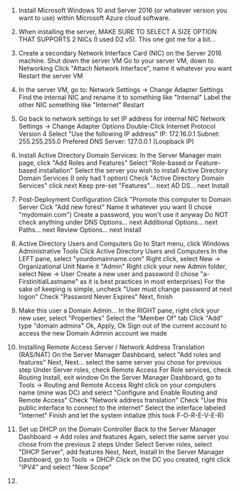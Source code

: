 1) Install Microsoft Windows 10 and Server 2016 (or whatever version you want to use) within Microsoft Azure cloud software.

2) When installing the server, MAKE SURE TO SELECT A SIZE OPTION THAT SUPPORTS 2 NICs (I used D2 v5). This one got me for a bit...

3) Create a secondary Network Interface Card (NIC) on the Server 2016 machine.
      Shut down the server VM
      Go to your server VM, down to Networking
      Click "Attach Network Interface", name it whatever you want
      Restart the server VM
      
4) In the server VM, go to:
      Network Settings -> Change Adapter Settings
      Find the internal NIC and rename it to something like "Internal"
      Label the other NIC something like "Internet"
      Restart
      
5) Go back to network settings to set IP address for internal NIC
      Network Settings -> Change Adapter Options
      Double-Click Internet Protocol Version 4
      Select "Use the following IP address"
      IP: 172.16.0.1
      Subnet: 255.255.255.0
      Prefered DNS Server: 127.0.0.1 (Loopback IP)
      
6) Install Active Directory Domain Services:
      In the Server Manager main page, click "Add Roles and Features"
      Select "Role-based or Feature-based installation"
      Select the server you wish to install Active Directory Domain Services (I only had 1 option)
      Check "Active Directory Domain Services" click next
      Keep pre-set "Features"... next
      AD DS... next
      Install
      
7) Post-Deployment Configuration
      Click "Promote this computer to Domain Server
      Cick "Add new forest"
      Name it whatever you want (I chose "mydomain.com")
      Create a password, you won't use it anyway
      Do NOT check anything under DNS Options... next
      Additional Options... next
      Paths... next
      Review Options... next
      Install
      
8) Active Directory Users and Computers
      Go to Start menu, click Windows Administrative Tools
      Click Active Directory Users and Computers
      In the LEFT pane, select "yourdomainname.com"
      Right click, select New -> Organizational Unit
      Name it "Admin"
      Right click your new Admin folder, select New -> User
      Create a new user and password (I chose "a-FirstinitialLastname" as it is best practices in most enterprises)
      For the sake of keeping is simple, uncheck "User must change password at next logon"
      Check "Password Never Expires"
      Next, finish
      
9) Make this user a Domain Admin...
      In the RIGHT pane, right click your new user, select "Properties"
      Select the "Member Of" tab
      Click "Add"
      type "domain admins"
      Ok, Apply, Ok
      Sign out of the current account to access the new Domain Admnin account we made
      
10) Installing Remote Access Server / Network Address Translation (RAS/NAT)
      On the Server Manager Dashboard, select "Add roles and features"
      Next, Next... select the same server you chose for previous step
      Under Server roles, check Remote Access
      For Role services, check Routing
      Install, exit window
      On the Server Manager Dashboard, go to Tools -> Routing and Remote Access
      Right click on your computers name (mine was DC) and select "Configure and Enable Routing and Remote Access"
      Check "Network address translation"
      Check "Use this public interface to connect to the internet"
      Select the interface labeled "Internet"
      Finish and let the system intialize (this took F-O-R-E-V-E-R)
      
11) Set up DHCP on the Domain Controller
      Back to the Server Manager Dashboard -> Add roles and features
      Again, select the same server you chose from the previous 2 steps
      Under Select Server roles, select "DHCP Server", add features
      Next, Next, Install
      In the Server Manager Dashboard, go to Tools -> DHCP
      Click on the DC you created, right click "IPV4" and select "New Scope"
      
12) 

